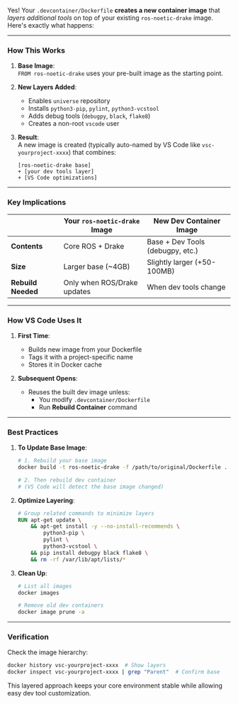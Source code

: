 Yes! Your `.devcontainer/Dockerfile` **creates a new container image** that _layers additional tools_ on top of your existing `ros-noetic-drake` image. Here's exactly what happens:

---

### **How This Works**
1. **Base Image**:  
   `FROM ros-noetic-drake` uses your pre-built image as the starting point.

2. **New Layers Added**:
   - Enables `universe` repository
   - Installs `python3-pip`, `pylint`, `python3-vcstool`
   - Adds debug tools (`debugpy`, `black`, `flake8`)
   - Creates a non-root `vscode` user

3. **Result**:  
   A new image is created (typically auto-named by VS Code like `vsc-yourproject-xxxx`) that combines:
   ```
   [ros-noetic-drake base]  
   + [your dev tools layer]  
   + [VS Code optimizations]
   ```

---

### **Key Implications**
|  | Your `ros-noetic-drake` Image | New Dev Container Image |
|--|-------------------------------|-------------------------|
| **Contents** | Core ROS + Drake | Base + Dev Tools (debugpy, etc.) |
| **Size** | Larger base (~4GB) | Slightly larger (+50-100MB) |
| **Rebuild Needed** | Only when ROS/Drake updates | When dev tools change |

---

### **How VS Code Uses It**
1. **First Time**:
   - Builds new image from your Dockerfile
   - Tags it with a project-specific name
   - Stores it in Docker cache

2. **Subsequent Opens**:
   - Reuses the built dev image unless:
     - You modify `.devcontainer/Dockerfile`
     - Run **Rebuild Container** command

---

### **Best Practices**
1. **To Update Base Image**:
   ```bash
   # 1. Rebuild your base image
   docker build -t ros-noetic-drake -f /path/to/original/Dockerfile .

   # 2. Then rebuild dev container
   # (VS Code will detect the base image changed)
   ```

2. **Optimize Layering**:
   ```dockerfile
   # Group related commands to minimize layers
   RUN apt-get update \
       && apt-get install -y --no-install-recommends \
           python3-pip \
           pylint \
           python3-vcstool \
       && pip install debugpy black flake8 \
       && rm -rf /var/lib/apt/lists/*
   ```

3. **Clean Up**:
   ```bash
   # List all images
   docker images

   # Remove old dev containers
   docker image prune -a
   ```

---

### **Verification**
Check the image hierarchy:
```bash
docker history vsc-yourproject-xxxx  # Show layers
docker inspect vsc-yourproject-xxxx | grep "Parent"  # Confirm base
```

This layered approach keeps your core environment stable while allowing easy dev tool customization.